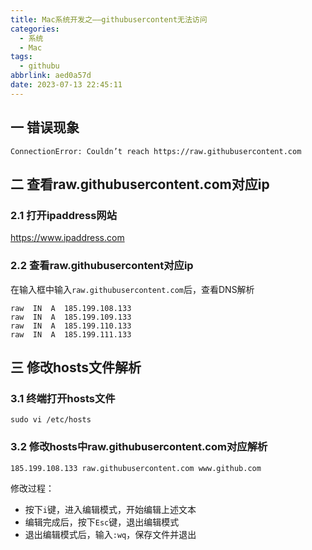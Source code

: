 ```yaml
---
title: Mac系统开发之——githubusercontent无法访问
categories:
  - 系统
  - Mac
tags:
  - githubu
abbrlink: aed0a57d
date: 2023-07-13 22:45:11
---
```

## 一 错误现象

```
ConnectionError: Couldn’t reach https://raw.githubusercontent.com
```

<!--more-->

## 二 查看raw.githubusercontent.com对应ip

### 2.1 打开ipaddress网站

https://www.ipaddress.com

### 2.2 查看raw.githubusercontent对应ip

在输入框中输入`raw.githubusercontent.com`后，查看DNS解析

```
raw  IN  A  185.199.108.133
raw  IN  A  185.199.109.133
raw  IN  A  185.199.110.133
raw  IN  A  185.199.111.133
```

##  三 修改hosts文件解析

### 3.1 终端打开hosts文件

```
sudo vi /etc/hosts
```

### 3.2 修改hosts中raw.githubusercontent.com对应解析

```
185.199.108.133 raw.githubusercontent.com www.github.com
```

修改过程：

* 按下`i`键，进入编辑模式，开始编辑上述文本
* 编辑完成后，按下`Esc`键，退出编辑模式
* 退出编辑模式后，输入`:wq`，保存文件并退出